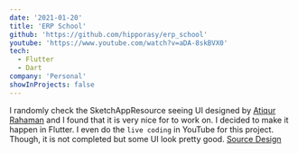 ```yaml
---
date: '2021-01-20'
title: 'ERP School'
github: 'https://github.com/hipporasy/erp_school'
youtube: 'https://www.youtube.com/watch?v=aDA-8skBVX0'
tech:
  - Flutter
  - Dart
company: 'Personal'
showInProjects: false
---
```


I randomly check the SketchAppResource seeing UI designed by [Atiqur Rahaman](https://www.sketchappsources.com/contributor/atiqurrahaman) and I found that it is very nice for to work on. I decided to make it happen in Flutter. I even do the `live coding` in YouTube for this project. Though, it is not completed but some UI look pretty good. [Source Design](https://www.sketchappsources.com/free-source/4631-travel-app-concept-sketch-freebie-resouce.html)